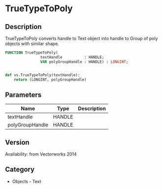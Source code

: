 # TrueTypeToPoly

## Description
TrueTypeToPoly converts handle to Text object into handle to Group of poly objects with similar shape.

```pascal
FUNCTION TrueTypeToPoly(
				textHandle          : HANDLE;
				VAR polyGroupHandle : HANDLE) : LONGINT;
```

```python

def vs.TrueTypeToPoly(textHandle):
    return (LONGINT, polyGroupHandle)
```

## Parameters
|Name|Type|Description|
|---|---|---|
|textHandle|HANDLE||
|polyGroupHandle|HANDLE||

## Version
Availability: from Vectorworks 2014
## Category
* Objects - Text

